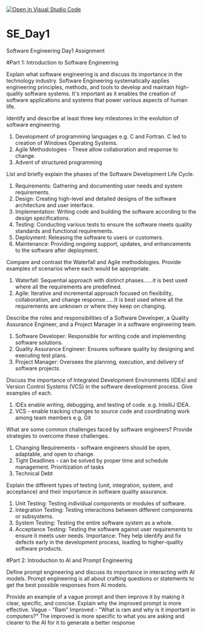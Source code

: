 [![Open in Visual Studio Code](https://classroom.github.com/assets/open-in-vscode-2e0aaae1b6195c2367325f4f02e2d04e9abb55f0b24a779b69b11b9e10269abc.svg)](https://classroom.github.com/online_ide?assignment_repo_id=15574155&assignment_repo_type=AssignmentRepo)
# SE_Day1
Software Engineering Day1 Assignment

#Part 1: Introduction to Software Engineering

Explain what software engineering is and discuss its importance in the technology industry.
Software Engineering systematically applies engineering principles, methods, and tools to develop and maintain high-quality software systems. It's important as it enables the creation of software applications  and systems that power various aspects of human life.

Identify and describe at least three key milestones in the evolution of software engineering.
1. Development of programming languages e.g. C and Fortran. C led to creation of Windows Operating Systems.
2. Agile Methodologies -  These allow collaboration and response to change.
3. Advent of structured programming  

List and briefly explain the phases of the Software Development Life Cycle.
1. Requirements: Gathering and documenting user needs and system requirements.
2. Design: Creating high-level and detailed designs of the software architecture and user interface.
3. Implementation: Writing code and building the software according to the design specifications.
4. Testing: Conducting various tests to ensure the software meets quality standards and functional requirements.
5. Deployment: Releasing the software to users or customers.
6. Maintenance: Providing ongoing support, updates, and enhancements to the software after deployment.

Compare and contrast the Waterfall and Agile methodologies. Provide examples of scenarios where each would be appropriate.
1. Waterfall: Sequential approach with distinct phases......it is best used where all the requirements are predefined.
2. Agile: Iterative and incremental approach focused on flexibility, collaboration, and change response......It is best used where all the requirements are unknown or where they keep on changing.

Describe the roles and responsibilities of a Software Developer, a Quality Assurance Engineer, and a Project Manager in a software engineering team.
1. Software Developer: Responsible for writing code and implementing software solutions.
2. Quality Assurance Engineer: Ensures software quality by designing and executing test plans.
3. Project Manager: Oversees the planning, execution, and delivery of software projects.

Discuss the importance of Integrated Development Environments (IDEs) and Version Control Systems (VCS) in the software development process. Give examples of each.
1. IDEs enable writing, debugging, and testing of code. e.g. IntelliJ IDEA.
2. VCS - enable tracking changes to source code and coordinating work among team members e.g. Git

What are some common challenges faced by software engineers? Provide strategies to overcome these challenges.
1. Changing Requirements - software engineers should be open, adaptable, and open to change.
2. Tight Deadlines - can be solved by proper time and schedule management. Prioritization of tasks
3. Technical Debt

Explain the different types of testing (unit, integration, system, and acceptance) and their importance in software quality assurance.
1. Unit Testing: Testing individual components or modules of software.
2. Integration Testing: Testing interactions between different components or subsystems.
3. System Testing: Testing the entire software system as a whole.
4. Acceptance Testing: Testing the software against user requirements to ensure it meets user needs.
Importance:  They help identify and fix defects early in the development process, leading to higher-quality software products.


#Part 2: Introduction to AI and Prompt Engineering


Define prompt engineering and discuss its importance in interacting with AI models.
Prompt engineering is all about crafting questions or statements to get the best possible responses from AI models. 


Provide an example of a vague prompt and then improve it by making it clear, specific, and concise. Explain why the improved prompt is more effective.
Vague - "Ram"
Improved - "What is ram and why is it important in computers?"
The improved is more specific to what you are asking  and clearer to the AI for it to generate a better response
